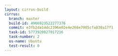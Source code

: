 ```yaml
---
layout: cirrus-build
cirrus:
  branch: master
  build-id: 4966923522277376
  commit: e3fb2da14dc2396e02e4e268e7005cfa830a17f1
  task-id: 5773920027017216
  task-number: 2
  os-name: Ubuntu
  test-result: 0
---
```

